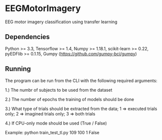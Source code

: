 # EEGMotorImagery
EEG motor imagery classification using transfer learning

## Dependencies
Python >= 3.3, Tensorflow >= 1.4, Numpy >= 1.18.1, scikit-learn >= 0.22, pyEDFlib >= 0.1.15, Gumpy (https://github.com/gumpy-bci/gumpy)

## Running
The program can be run from the CLI with the following required arguments:

1.) The numbr of subjects to be used from the dataset

2.) The number of epochs the training of models should be done

3.) What type of trials should be extracted from the data; 1 => executed trials only; 2 => imagined trials only; 3 => both trials

4.) If CPU-only mode should be used (True / False)

Example: python train_test_tl.py 109 100 1 False
